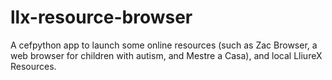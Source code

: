 llx-resource-browser
====================

A cefpython app to launch some online resources (such as Zac Browser, a web browser for children with autism, and Mestre a Casa), and local LliureX Resources.
